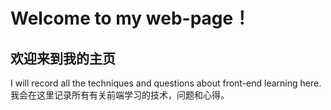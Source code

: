 # Welcome to my web-page！
## 欢迎来到我的主页

I will record all the techniques and questions about front-end learning here.  
我会在这里记录所有有关前端学习的技术，问题和心得。


